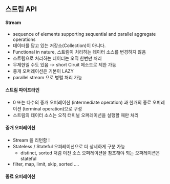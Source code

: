 ## 스트림 API
#### Stream
- sequence of elements supporting sequential and parallel aggregate operations
- 데이터를 담고 있는 저장소(Collection)이 아니다.
- Functional in nature, 스트림이 처리하는 데이터 소스를 변경하지 않음
- 스트림으로 처리하는 데이터는 오직 한번만 처리
- 무제한일 수도 있음 -> short Ciruit 메소드로 제한 가능
- 중개 오퍼레이션은 기본이 LAZY 
- parallel stream 으로 병렬 처리 가능

#### 스트림 파이프라인
- 0 또는 다수의 중개 오퍼레이션 (intermediate operation) 과 한개의 종료 오퍼레이션 (terminal operation)으로 구성
- 스트림의 데이터 소스는 오직 터미널 오퍼레이션을 실행할 때만 처리

#### 중개 오퍼레이션
- Stream 을 리턴함 !
- Stateless / Stateful 오퍼레이션으로 더 상세하게 구분 가능
    - distinct, sorted 처럼 이전 소스 오퍼레이션을 참조해야 되는 오퍼레이션은 stateful 
- filter, map, limit, skip, sorted ....

#### 종료 오퍼레이션
